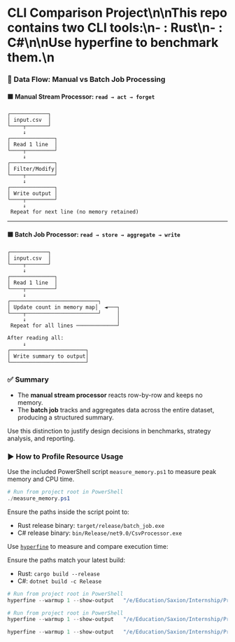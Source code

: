 # CLI Comparison Project\n\nThis repo contains two CLI tools:\n- : Rust\n- : C#\n\nUse hyperfine to benchmark them.\n

### 🧠 Data Flow: Manual vs Batch Job Processing

#### 🟩 Manual Stream Processor: `read → act → forget`

```
┌────────────┐
│ input.csv  │
└────┬───────┘
     ↓
┌──────────────┐
│ Read 1 line  │
└────┬─────────┘
     ↓
┌──────────────┐
│ Filter/Modify│
└────┬─────────┘
     ↓
┌──────────────┐
│ Write output │
└────┬─────────┘
     ↓
 Repeat for next line (no memory retained)
```

---

#### 🟦 Batch Job Processor: `read → store → aggregate → write`

```
┌────────────┐
│ input.csv  │
└────┬───────┘
     ↓
┌──────────────┐
│ Read 1 line  │
└────┬─────────┘
     ↓
┌────────────────────────────┐
│ Update count in memory map│  ◄───┐
└────┬───────────────────────┘     │
     ↓                             │
 Repeat for all lines ─────────────┘

After reading all:
     ↓
┌────────────────────────┐
│ Write summary to output│
└────────────────────────┘
```

### ✅ Summary

- The **manual stream processor** reacts row-by-row and keeps no memory.
- The **batch job** tracks and aggregates data across the entire dataset, producing a structured summary.

Use this distinction to justify design decisions in benchmarks, strategy analysis, and reporting.

### ▶️ How to Profile Resource Usage

Use the included PowerShell script `measure_memory.ps1` to measure peak memory and CPU time.

```powershell
# Run from project root in PowerShell
./measure_memory.ps1
```
Ensure the paths inside the script point to:
- Rust release binary: `target/release/batch_job.exe`
- C# release binary: `bin/Release/net9.0/CsvProcessor.exe`




Use [`hyperfine`](https://github.com/sharkdp/hyperfine) to measure and compare execution time:

Ensure the paths match your latest build:
- Rust: `cargo build --release`
- C#: `dotnet build -c Release`


```powershell
# Run from project root in PowerShell
hyperfine --warmup 1 --show-output   "/e/Education/Saxion/Internship/Projects/csv_processor_rust/target/release/cli_tool.exe large_input.csv output_rust.csv"   "/e/Education/Saxion/Internship/Projects/CsvProcessor/bin/Release/net9.0/CsvProcessor.exe large_input.csv output_csharp.csv"   --export-markdown manual_benchmark.md
```

```powershell
# Run from project root in PowerShell
hyperfine --warmup 1 --show-output   "/e/Education/Saxion/Internship/Projects/csv_processor_rust/target/release/batch_job.exe large_input.csv output_rust.csv"   "/e/Education/Saxion/Internship/Projects/CsvProcessor/bin/Release/net9.0/CsvProcessor.exe large_input.csv output_csharp.csv"   --export-markdown benchmark.md
```


```powershell
hyperfine --warmup 1 --show-output   "/e/Education/Saxion/Internship/Projects/csv_processor_rust/target/release/batch_job_parallel.exe large_input.csv output_rust.csv"   "/e/Education/Saxion/Internship/Projects/CsvProcessor/bin/Release/net9.0/CsvProcessor.exe large_input.csv output_csharp.csv"   --export-markdown Parallel_benchmark.md
```